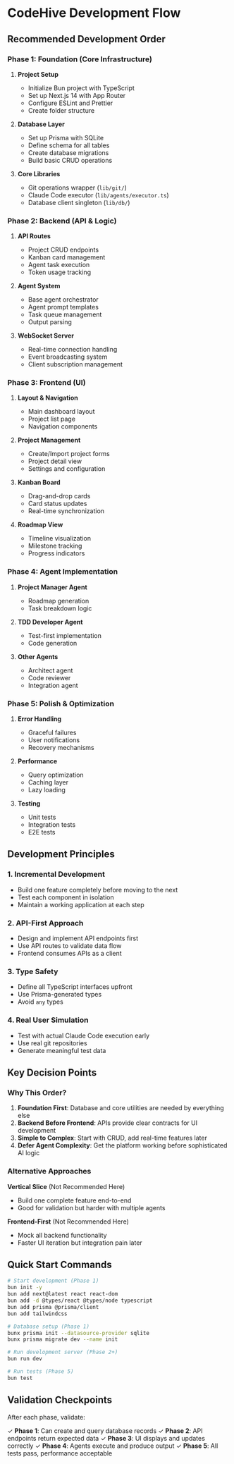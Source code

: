 # CodeHive Development Flow

## Recommended Development Order

### Phase 1: Foundation (Core Infrastructure)

1. **Project Setup**
   - Initialize Bun project with TypeScript
   - Set up Next.js 14 with App Router
   - Configure ESLint and Prettier
   - Create folder structure

2. **Database Layer**
   - Set up Prisma with SQLite
   - Define schema for all tables
   - Create database migrations
   - Build basic CRUD operations

3. **Core Libraries**
   - Git operations wrapper (`lib/git/`)
   - Claude Code executor (`lib/agents/executor.ts`)
   - Database client singleton (`lib/db/`)

### Phase 2: Backend (API & Logic)

1. **API Routes**
   - Project CRUD endpoints
   - Kanban card management
   - Agent task execution
   - Token usage tracking

2. **Agent System**
   - Base agent orchestrator
   - Agent prompt templates
   - Task queue management
   - Output parsing

3. **WebSocket Server**
   - Real-time connection handling
   - Event broadcasting system
   - Client subscription management

### Phase 3: Frontend (UI)

1. **Layout & Navigation**
   - Main dashboard layout
   - Project list page
   - Navigation components

2. **Project Management**
   - Create/Import project forms
   - Project detail view
   - Settings and configuration

3. **Kanban Board**
   - Drag-and-drop cards
   - Card status updates
   - Real-time synchronization

4. **Roadmap View**
   - Timeline visualization
   - Milestone tracking
   - Progress indicators

### Phase 4: Agent Implementation

1. **Project Manager Agent**
   - Roadmap generation
   - Task breakdown logic

2. **TDD Developer Agent**
   - Test-first implementation
   - Code generation

3. **Other Agents**
   - Architect agent
   - Code reviewer
   - Integration agent

### Phase 5: Polish & Optimization

1. **Error Handling**
   - Graceful failures
   - User notifications
   - Recovery mechanisms

2. **Performance**
   - Query optimization
   - Caching layer
   - Lazy loading

3. **Testing**
   - Unit tests
   - Integration tests
   - E2E tests

## Development Principles

### 1. Incremental Development

- Build one feature completely before moving to the next
- Test each component in isolation
- Maintain a working application at each step

### 2. API-First Approach

- Design and implement API endpoints first
- Use API routes to validate data flow
- Frontend consumes APIs as a client

### 3. Type Safety

- Define all TypeScript interfaces upfront
- Use Prisma-generated types
- Avoid `any` types

### 4. Real User Simulation

- Test with actual Claude Code execution early
- Use real git repositories
- Generate meaningful test data

## Key Decision Points

### Why This Order?

1. **Foundation First**: Database and core utilities are needed by everything else
2. **Backend Before Frontend**: APIs provide clear contracts for UI development
3. **Simple to Complex**: Start with CRUD, add real-time features later
4. **Defer Agent Complexity**: Get the platform working before sophisticated AI logic

### Alternative Approaches

**Vertical Slice** (Not Recommended Here)

- Build one complete feature end-to-end
- Good for validation but harder with multiple agents

**Frontend-First** (Not Recommended Here)

- Mock all backend functionality
- Faster UI iteration but integration pain later

## Quick Start Commands

```bash
# Start development (Phase 1)
bun init -y
bun add next@latest react react-dom
bun add -d @types/react @types/node typescript
bun add prisma @prisma/client
bun add tailwindcss

# Database setup (Phase 1)
bunx prisma init --datasource-provider sqlite
bunx prisma migrate dev --name init

# Run development server (Phase 2+)
bun run dev

# Run tests (Phase 5)
bun test
```

## Validation Checkpoints

After each phase, validate:

✓ **Phase 1**: Can create and query database records
✓ **Phase 2**: API endpoints return expected data
✓ **Phase 3**: UI displays and updates correctly
✓ **Phase 4**: Agents execute and produce output
✓ **Phase 5**: All tests pass, performance acceptable

